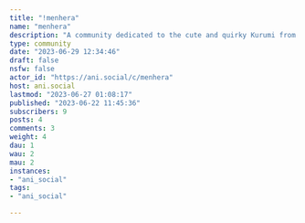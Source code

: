 ```yaml
---
title: "!menhera" 
name: "menhera"
description: "A community dedicated to the cute and quirky Kurumi from the Menhera Shoujo Kurumi-chan manga."
type: community
date: "2023-06-29 12:34:46"
draft: false
nsfw: false
actor_id: "https://ani.social/c/menhera"
host: ani.social
lastmod: "2023-06-27 01:08:17"
published: "2023-06-22 11:45:36"
subscribers: 9
posts: 4
comments: 3
weight: 4
dau: 1
wau: 2
mau: 2
instances:
- "ani_social"
tags: 
- "ani_social"

---
```

